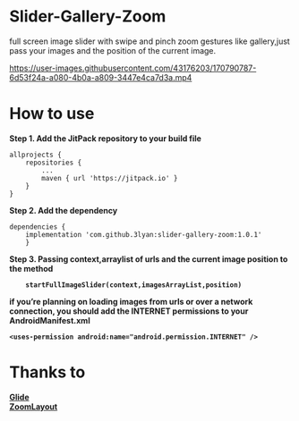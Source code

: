 # Slider-Gallery-Zoom

full screen image slider with swipe and pinch zoom gestures like gallery,just pass your images and the position of the current image.


https://user-images.githubusercontent.com/43176203/170790787-6d53f24a-a080-4b0a-a809-3447e4ca7d3a.mp4



# How to use

<b>Step 1. Add the JitPack repository to your build file</b>

```
allprojects {          
    repositories {
	    ...
	    maven { url 'https://jitpack.io' }
	}
}
```   
   
   
<b>Step 2. Add the dependency</b>

```
dependencies {
    implementation 'com.github.3lyan:slider-gallery-zoom:1.0.1'
    }
```
    
 <b>Step 3. Passing context,arraylist of urls and the current image position to the method
    
```
	startFullImageSlider(context,imagesArrayList,position)
```
    
if you’re planning on loading images from urls or over a network connection,
     you should add the INTERNET  permissions to your AndroidManifest.xml
    
` <uses-permission android:name="android.permission.INTERNET" />
`
# Thanks to
  
  [Glide](https://github.com/bumptech/glide)
 </br>
	[ZoomLayout](https://github.com/natario1/ZoomLayout)
    
    
   
